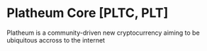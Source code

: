 # Platheum Core [PLTC, PLT]

Platheum is a community-driven new cryptocurrency aiming to be ubiquitous accross to the internet

